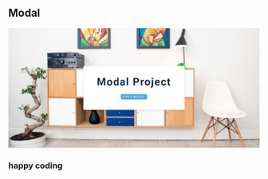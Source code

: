 ## Modal     

    
![alt text](<Screenshot 2024-02-17 221216.png>)        
                       
              
### happy coding